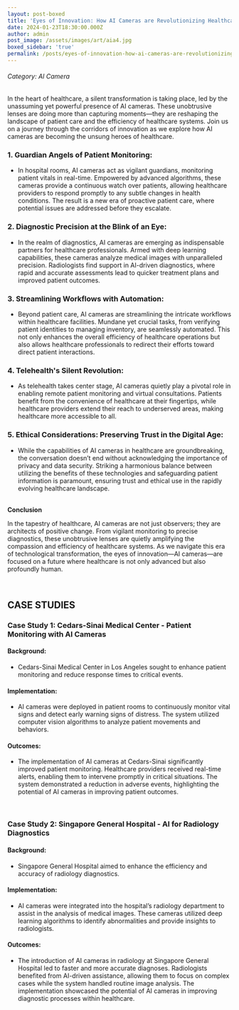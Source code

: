 ```yaml
---
layout: post-boxed
title: 'Eyes of Innovation: How AI Cameras are Revolutionizing Healthcare'
date: 2024-01-23T18:30:00.000Z
author: admin
post_image: /assets/images/art/aia4.jpg
boxed_sidebar: 'true'
permalink: /posts/eyes-of-innovation-how-ai-cameras-are-revolutionizing-healthcare
---
```


###### Category: AI Camera

In the heart of healthcare, a silent transformation is taking place, led by the unassuming yet powerful presence of AI cameras. These unobtrusive lenses are doing more than capturing moments—they are reshaping the landscape of patient care and the efficiency of healthcare systems. Join us on a journey through the corridors of innovation as we explore how AI cameras are becoming the unsung heroes of healthcare.

### 1. Guardian Angels of Patient Monitoring:

* In hospital rooms, AI cameras act as vigilant guardians, monitoring patient vitals in real-time. Empowered by advanced algorithms, these cameras provide a continuous watch over patients, allowing healthcare providers to respond promptly to any subtle changes in health conditions. The result is a new era of proactive patient care, where potential issues are addressed before they escalate.

### 2. Diagnostic Precision at the Blink of an Eye:

* In the realm of diagnostics, AI cameras are emerging as indispensable partners for healthcare professionals. Armed with deep learning capabilities, these cameras analyze medical images with unparalleled precision. Radiologists find support in AI-driven diagnostics, where rapid and accurate assessments lead to quicker treatment plans and improved patient outcomes.

### 3. Streamlining Workflows with Automation:

* Beyond patient care, AI cameras are streamlining the intricate workflows within healthcare facilities. Mundane yet crucial tasks, from verifying patient identities to managing inventory, are seamlessly automated. This not only enhances the overall efficiency of healthcare operations but also allows healthcare professionals to redirect their efforts toward direct patient interactions.

### 4. Telehealth's Silent Revolution:

* As telehealth takes center stage, AI cameras quietly play a pivotal role in enabling remote patient monitoring and virtual consultations. Patients benefit from the convenience of healthcare at their fingertips, while healthcare providers extend their reach to underserved areas, making healthcare more accessible to all.

### 5. Ethical Considerations: Preserving Trust in the Digital Age:

* While the capabilities of AI cameras in healthcare are groundbreaking, the conversation doesn’t end without acknowledging the importance of privacy and data security. Striking a harmonious balance between utilizing the benefits of these technologies and safeguarding patient information is paramount, ensuring trust and ethical use in the rapidly evolving healthcare landscape.

<br>
<b>Conclusion</b>
<p>
In the tapestry of healthcare, AI cameras are not just observers; they are architects of positive change. From vigilant monitoring to precise diagnostics, these unobtrusive lenses are quietly amplifying the compassion and efficiency of healthcare systems. As we navigate this era of technological transformation, the eyes of innovation—AI cameras—are focused on a future where healthcare is not only advanced but also profoundly human.
</p>

<br>

## CASE STUDIES

### Case Study 1: Cedars-Sinai Medical Center - Patient Monitoring with AI Cameras

#### Background:

* Cedars-Sinai Medical Center in Los Angeles sought to enhance patient monitoring and reduce response times to critical events.

#### Implementation:

* AI cameras were deployed in patient rooms to continuously monitor vital signs and detect early warning signs of distress. The system utilized computer vision algorithms to analyze patient movements and behaviors.

#### Outcomes:

* The implementation of AI cameras at Cedars-Sinai significantly improved patient monitoring. Healthcare providers received real-time alerts, enabling them to intervene promptly in critical situations. The system demonstrated a reduction in adverse events, highlighting the potential of AI cameras in improving patient outcomes.

<br>

### Case Study 2: Singapore General Hospital - AI for Radiology Diagnostics

#### Background:

* Singapore General Hospital aimed to enhance the efficiency and accuracy of radiology diagnostics.

#### Implementation:

* AI cameras were integrated into the hospital’s radiology department to assist in the analysis of medical images. These cameras utilized deep learning algorithms to identify abnormalities and provide insights to radiologists.

#### Outcomes:

* The introduction of AI cameras in radiology at Singapore General Hospital led to faster and more accurate diagnoses. Radiologists benefited from AI-driven assistance, allowing them to focus on complex cases while the system handled routine image analysis. The implementation showcased the potential of AI cameras in improving diagnostic processes within healthcare.
